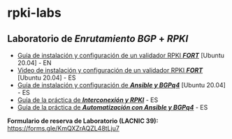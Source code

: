 # rpki-labs
## Laboratorio de ***Enrutamiento BGP*** + *RPKI*

- [Guía de instalación y configuración de un validador RPKI ***FORT***](./lab-setup/RPKI_validator_FORT.md)   [Ubuntu 20.04] - EN
- [Video de instalación y configuración de un validador RPKI ***FORT***](https://www.youtube.com/watch?v=mhlvJRjEI64)   [Ubuntu 20.04] - ES
- [Guía de instalación y configuración de  ***Ansible y BGPq4***](./lab-setup/Ansible_and_BGPq4.md)   [Ubuntu 20.04] - ES
- [Guía de la práctica de ***Interconexión y RPKI***](./lab-configs/RPKI_FRR_Lab_script.md) - ES
- [Guía de la práctica de ***Automatización con Ansible y BGPq4***](./lab-configs/Automation_FRR_Lab_script.md) - ES



**Formulario de reserva de Laboratorio (LACNIC 39):** https://forms.gle/KmQXZrAQZL48tLju7

